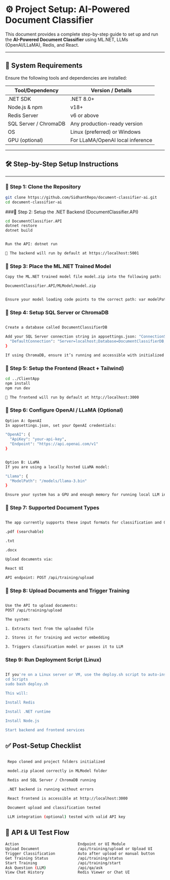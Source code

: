 # ⚙️ Project Setup: AI-Powered Document Classifier

This document provides a complete step-by-step guide to set up and run the **AI-Powered Document Classifier** using ML.NET, LLMs (OpenAI/LLaMA), Redis, and React.

---

## 🧱 System Requirements

Ensure the following tools and dependencies are installed:

| Tool/Dependency       | Version / Details                     |
|-----------------------|----------------------------------------|
| .NET SDK              | .NET 8.0+                              |
| Node.js & npm         | v18+                                   |
| Redis Server          | v6 or above                            |
| SQL Server / ChromaDB | Any production-ready version           |
| OS                    | Linux (preferred) or Windows           |
| GPU (optional)        | For LLaMA/OpenAI local inference       |

---

## 🛠️ Step-by-Step Setup Instructions

---

### 🔹 Step 1: Clone the Repository

```bash
git clone https://github.com/SidhantRepo/document-classifier-ai.git
cd document-classifier-ai
```

###🔹 Step 2: Setup the .NET Backend (DocumentClassifier.API)
``` bash
cd DocumentClassifier.API
dotnet restore
dotnet build


Run the API: dotnet run 

📍 The backend will run by default at https://localhost:5001

```

### 🔹 Step 3: Place the ML.NET Trained Model
``` bash 
Copy the ML.NET trained model file model.zip into the following path:

DocumentClassifier.API/MLModel/model.zip


Ensure your model loading code points to the correct path: var modelPath = Path.Combine(Environment.CurrentDirectory, "MLModel", "model.zip");

```

### 🔹 Step 4: Setup SQL Server or ChromaDB
``` bash

Create a database called DocumentClassifierDB

Add your SQL Server connection string in appsettings.json: "ConnectionStrings": {
  "DefaultConnection": "Server=localhost;Database=DocumentClassifierDB;User Id=your-user;Password=your-password;"
}

If using ChromaDB, ensure it’s running and accessible with initialized collection/schema.

```

### 🔹 Step 5: Setup the Frontend (React + Tailwind)

``` bash
cd ../ClientApp
npm install
npm run dev

📍 The frontend will run by default at http://localhost:3000
```


### 🔹 Step 6: Configure OpenAI / LLaMA (Optional)

``` bash
Option A: OpenAI
In appsettings.json, set your OpenAI credentials:

"OpenAI": {
  "ApiKey": "your-api-key",
  "Endpoint": "https://api.openai.com/v1"
}


Option B: LLaMA
If you are using a locally hosted LLaMA model:

"Llama": {
  "ModelPath": "/models/llama-3.bin"
}

Ensure your system has a GPU and enough memory for running local LLM inference.
```

### 🔹 Step 7: Supported Document Types
``` bash

The app currently supports these input formats for classification and Q&A:

.pdf (searchable)

.txt

.docx

Upload documents via:

React UI

API endpoint: POST /api/training/upload

```

### 🔹 Step 8: Upload Documents and Trigger Training
``` bash

Use the API to upload documents:
POST /api/training/upload

The system:

1. Extracts text from the uploaded file

2. Stores it for training and vector embedding

3. Triggers classification model or passes it to LLM


```


### Step 9: Run Deployment Script (Linux)
``` bash 

If you're on a Linux server or VM, use the deploy.sh script to auto-install dependencies and start the app:
cd Scripts
sudo bash deploy.sh

This will:

Install Redis

Install .NET runtime

Install Node.js

Start backend and frontend services

```

## ✅ Post-Setup Checklist

``` bash

 Repo cloned and project folders initialized

 model.zip placed correctly in MLModel folder

 Redis and SQL Server / ChromaDB running

 .NET backend is running without errors

 React frontend is accessible at http://localhost:3000

 Document upload and classification tested

 LLM integration (optional) tested with valid API key

 ```

## 🧪 API & UI Test Flow

``` bash 
Action	                        Endpoint or UI Module
Upload Document	                /api/training/upload or Upload UI
Trigger Classification	        Auto after upload or manual button
Get Training Status	            /api/training/status
Start Training	                /api/training/start
Ask Question (LLM)	            /api/qa/ask
View Chat History	            Redis Viewer or Chat UI

```